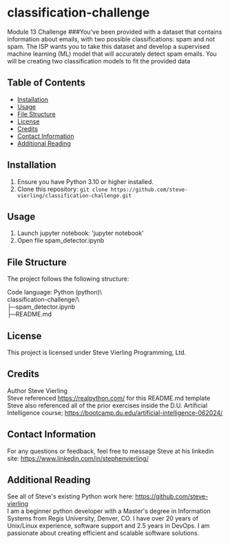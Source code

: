 # classification-challenge
Module 13 Challenge
###You've been provided with a dataset that contains information about emails, with two possible classifications: spam and not spam. The ISP wants you to take this dataset and develop a supervised machine learning (ML) model that will accurately detect spam emails.  You will be creating two classification models to fit the provided data

## Table of Contents

- [Installation](#installation)
- [Usage](#usage)
- [File Structure](#file-structure)
- [License](#license)
- [Credits](#credits)
- [Contact Information](#contact-information)
- [Additional Reading](#additional-reading)

## Installation  

1. Ensure you have Python 3.10 or higher installed.  
2. Clone this repository: `git clone https://github.com/steve-vierling/classification-challenge.git`   

## Usage  

1. Launch jupyter notebook: 'jupyter notebook'   
2. Open file spam_detector.ipynb    

## File Structure  

The project follows the following structure:  

Code language: Python (python)\  
classification-challenge/\  
├─spam_detector.ipynb  
├─README.md  

## License  
This project is licensed under Steve Vierling Programming, Ltd.  

## Credits  
Author Steve Vierling    
Steve referenced https://realpython.com/ for this README.md template  
Steve also referenced all of the prior exercises inside the D.U. Artificial Intelligence course; https://bootcamp.du.edu/artificial-intelligence-062024/  

## Contact Information
For any questions or feedback, feel free to message Steve at his linkedin site: https://www.linkedin.com/in/stephenvierling/

## Additional Reading 
See all of Steve's existing Python work here: https://github.com/steve-vierling   
I am a beginner python developer with a Master's degree in Information Systems from Regis University, Denver, CO. I have over 20 years of Unix/Linux experience, software support and 2.5 years in DevOps.  I am passionate about creating efficient and scalable software solutions.
